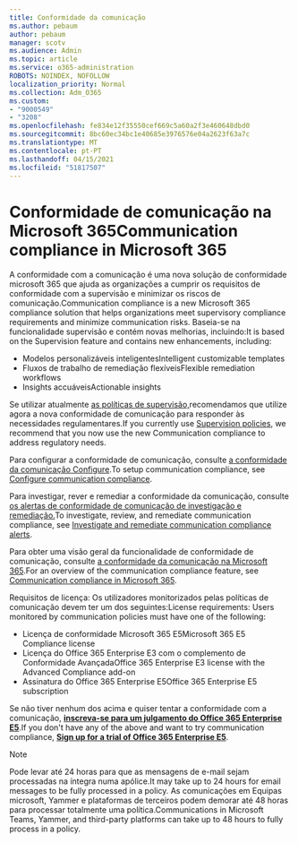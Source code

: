 ```yaml
---
title: Conformidade da comunicação
ms.author: pebaum
author: pebaum
manager: scotv
ms.audience: Admin
ms.topic: article
ms.service: o365-administration
ROBOTS: NOINDEX, NOFOLLOW
localization_priority: Normal
ms.collection: Adm_O365
ms.custom:
- "9000549"
- "3208"
ms.openlocfilehash: fe834e12f35550cef669c5a60a2f3e460648dbd0
ms.sourcegitcommit: 8bc60ec34bc1e40685e3976576e04a2623f63a7c
ms.translationtype: MT
ms.contentlocale: pt-PT
ms.lasthandoff: 04/15/2021
ms.locfileid: "51817507"
---
```

# <a name="communication-compliance-in-microsoft-365"></a><span data-ttu-id="35fc7-102">Conformidade de comunicação na Microsoft 365</span><span class="sxs-lookup"><span data-stu-id="35fc7-102">Communication compliance in Microsoft 365</span></span>

<span data-ttu-id="35fc7-103">A conformidade com a comunicação é uma nova solução de conformidade microsoft 365 que ajuda as organizações a cumprir os requisitos de conformidade com a supervisão e minimizar os riscos de comunicação.</span><span class="sxs-lookup"><span data-stu-id="35fc7-103">Communication compliance is a new Microsoft 365 compliance solution that helps organizations meet supervisory compliance requirements and minimize communication risks.</span></span> <span data-ttu-id="35fc7-104">Baseia-se na funcionalidade supervisão e contém novas melhorias, incluindo:</span><span class="sxs-lookup"><span data-stu-id="35fc7-104">It is based on the Supervision feature and contains new enhancements, including:</span></span>

- <span data-ttu-id="35fc7-105">Modelos personalizáveis inteligentes</span><span class="sxs-lookup"><span data-stu-id="35fc7-105">Intelligent customizable templates</span></span>
- <span data-ttu-id="35fc7-106">Fluxos de trabalho de remediação flexíveis</span><span class="sxs-lookup"><span data-stu-id="35fc7-106">Flexible remediation workflows</span></span>
- <span data-ttu-id="35fc7-107">Insights accuáveis</span><span class="sxs-lookup"><span data-stu-id="35fc7-107">Actionable insights</span></span>

<span data-ttu-id="35fc7-108">Se utilizar atualmente [as políticas de supervisão,](https://docs.microsoft.com/microsoft-365/compliance/supervision-policies)recomendamos que utilize agora a nova conformidade de comunicação para responder às necessidades regulamentares.</span><span class="sxs-lookup"><span data-stu-id="35fc7-108">If you currently use [Supervision policies](https://docs.microsoft.com/microsoft-365/compliance/supervision-policies), we recommend that you now use the new Communication compliance to address regulatory needs.</span></span>

<span data-ttu-id="35fc7-109">Para configurar a conformidade de comunicação, consulte [a conformidade da comunicação Configure](https://docs.microsoft.com/microsoft-365/compliance/communication-compliance-configure).</span><span class="sxs-lookup"><span data-stu-id="35fc7-109">To setup communication compliance, see [Configure communication compliance](https://docs.microsoft.com/microsoft-365/compliance/communication-compliance-configure).</span></span>

<span data-ttu-id="35fc7-110">Para investigar, rever e remediar a conformidade da comunicação, consulte [os alertas de conformidade de comunicação de investigação e remediação.](https://docs.microsoft.com/microsoft-365/compliance/communication-compliance-investigate-remediate)</span><span class="sxs-lookup"><span data-stu-id="35fc7-110">To investigate, review, and remediate communication compliance, see [Investigate and remediate communication compliance alerts](https://docs.microsoft.com/microsoft-365/compliance/communication-compliance-investigate-remediate).</span></span>

<span data-ttu-id="35fc7-111">Para obter uma visão geral da funcionalidade de conformidade de comunicação, consulte [a conformidade da comunicação na Microsoft 365](https://docs.microsoft.com/microsoft-365/compliance/communication-compliance).</span><span class="sxs-lookup"><span data-stu-id="35fc7-111">For an overview of the communication compliance feature, see [Communication compliance in Microsoft 365](https://docs.microsoft.com/microsoft-365/compliance/communication-compliance).</span></span>

<span data-ttu-id="35fc7-112">Requisitos de licença: Os utilizadores monitorizados pelas políticas de comunicação devem ter um dos seguintes:</span><span class="sxs-lookup"><span data-stu-id="35fc7-112">License requirements: Users monitored by communication policies must have one of the following:</span></span>

- <span data-ttu-id="35fc7-113">Licença de conformidade Microsoft 365 E5</span><span class="sxs-lookup"><span data-stu-id="35fc7-113">Microsoft 365 E5 Compliance license</span></span>
- <span data-ttu-id="35fc7-114">Licença do Office 365 Enterprise E3 com o complemento de Conformidade Avançada</span><span class="sxs-lookup"><span data-stu-id="35fc7-114">Office 365 Enterprise E3 license with the Advanced Compliance add-on</span></span>
- <span data-ttu-id="35fc7-115">Assinatura do Office 365 Enterprise E5</span><span class="sxs-lookup"><span data-stu-id="35fc7-115">Office 365 Enterprise E5 subscription</span></span>

<span data-ttu-id="35fc7-116">Se não tiver nenhum dos acima e quiser tentar a conformidade com a comunicação, **[inscreva-se para um julgamento do Office 365 Enterprise E5](https://go.microsoft.com/fwlink/p/?LinkID=698279)**.</span><span class="sxs-lookup"><span data-stu-id="35fc7-116">If you don't have any of the above and want to try communication compliance, **[Sign up for a trial of Office 365 Enterprise E5](https://go.microsoft.com/fwlink/p/?LinkID=698279)**.</span></span>

> [!NOTE]
> <span data-ttu-id="35fc7-117">Pode levar até 24 horas para que as mensagens de e-mail sejam processadas na íntegra numa apólice.</span><span class="sxs-lookup"><span data-stu-id="35fc7-117">It may take up to 24 hours for email messages to be fully processed in a policy.</span></span> <span data-ttu-id="35fc7-118">As comunicações em Equipas microsoft, Yammer e plataformas de terceiros podem demorar até 48 horas para processar totalmente uma política.</span><span class="sxs-lookup"><span data-stu-id="35fc7-118">Communications in Microsoft Teams, Yammer, and third-party platforms can take up to 48 hours to fully process in a policy.</span></span>
